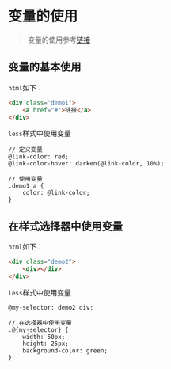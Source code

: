 # 变量的使用

> 变量的使用参考[链接](https://lesscss.org/features/#variables-feature)

## 变量的基本使用

`html`如下：

```html
<div class="demo1">
    <a href="#">链接</a>
</div>
```

`less`样式中使用变量

```less
// 定义变量
@link-color: red;
@link-color-hover: darken(@link-color, 10%);

// 使用变量
.demo1 a {
    color: @link-color;
}
```

## 在样式选择器中使用变量

`html`如下：

```html
<div class="demo2">
    <div></div>
</div>
```

`less`样式中使用变量

```less
@my-selector: demo2 div;

// 在选择器中使用变量
.@{my-selector} {
    width: 50px;
    height: 25px;
    background-color: green;
}
```

